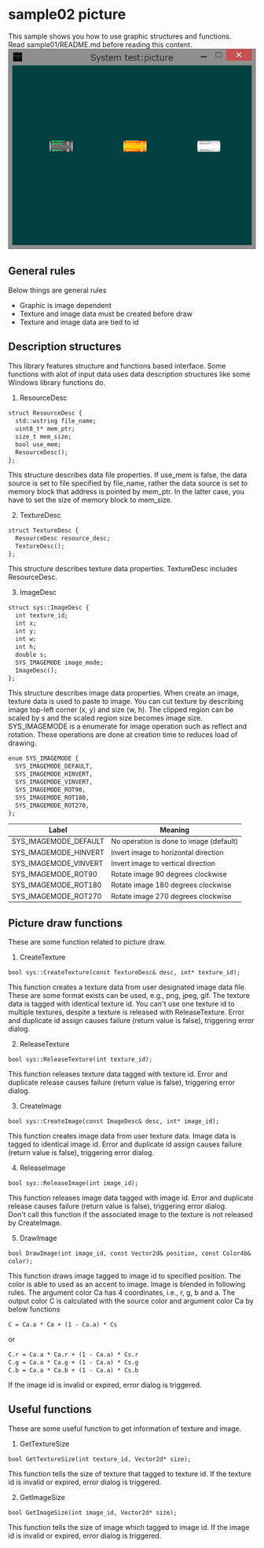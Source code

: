 ﻿sample02 picture
====
This sample shows you how to use graphic structures and functions.<br>
Read sample01/README.md before reading this content.<br>
<img src="doc/screen_shot.png" width="656" title="screen_shot"><br>

General rules
----
Below things are general rules

 * Graphic is image dependent
 * Texture and image data must be created before draw
 * Texture and image data are tied to id

Description structures
----
This library features structure and functions based interface. Some functions with alot of input data uses data description structures like some Windows library functions do.

1. ResourceDesc
```
struct ResourceDesc {
  std::wstring file_name;
  uint8_t* mem_ptr;
  size_t mem_size;
  bool use_mem;
  ResourceDesc();
};
```
This structure describes data file properties. If use_mem is false, the data source is set to file specified by file_name, rather the data source is set to memory block that address is pointed by mem_ptr. In the latter case, you have to set the size of memory block to mem_size.

2. TextureDesc
```
struct TextureDesc {
  ResourceDesc resource_desc;
  TextureDesc();
};
```
This structure describes texture data properties. TextureDesc includes ResourceDesc.

3. ImageDesc
```
struct sys::ImageDesc {
  int texture_id;
  int x;
  int y;
  int w;
  int h;
  double s;
  SYS_IMAGEMODE image_mode;
  ImageDesc();
};
```
This structure describes image data properties. When create an image, texture data is used to paste to image. You can cut texture by describing image top-left corner (x, y) and size (w, h). The clipped region can be scaled by s and the scaled region size becomes image size.<br>
SYS_IMAGEMODE is a enumerate for image operation such as reflect and rotation. These operations are done at creation time to reduces load of drawing.
```
enum SYS_IMAGEMODE {
  SYS_IMAGEMODE_DEFAULT,
  SYS_IMAGEMODE_HINVERT,
  SYS_IMAGEMODE_VINVERT,
  SYS_IMAGEMODE_ROT90,
  SYS_IMAGEMODE_ROT180,
  SYS_IMAGEMODE_ROT270,
};
```

|Label|Meaning|
|---|---|
|SYS_IMAGEMODE_DEFAULT|No operation is done to image (default)|
|SYS_IMAGEMODE_HINVERT|Invert image to horizontal direction|
|SYS_IMAGEMODE_VINVERT|Invert image to vertical direction|
|SYS_IMAGEMODE_ROT90|Rotate image 90 degrees clockwise|
|SYS_IMAGEMODE_ROT180|Rotate image 180 degrees clockwise|
|SYS_IMAGEMODE_ROT270|Rotate image 270 degrees clockwise|

Picture draw functions
----
These are some function related to picture draw.

1. CreateTexture
```
bool sys::CreateTexture(const TextureDesc& desc, int* texture_id);
```
This function creates a texture data from user designated image data file. These are some format exists can be used, e.g., png, jpeg, gif. The texture data is tagged with identical texture id. You can't use one texture id to multiple textures, despite a texture is released with ReleaseTexture. Error and duplicate id assign causes failure (return value is false), triggering error dialog.

2. ReleaseTexture
```
bool sys::ReleaseTexture(int texture_id);
```
This function releases texture data tagged with texture id. Error and duplicate release causes failure (return value is false), triggering error dialog.

3. CreateImage
```
bool sys::CreateImage(const ImageDesc& desc, int* image_id);
```
This function creates image data from user texture data. Image data is tagged to identical image id. Error and duplicate id assign causes failure (return value is false), triggering error dialog.

4. ReleaseImage
```
bool sys::ReleaseImage(int image_id);
```
This function releases image data tagged with image id. Error and duplicate release causes failure (return value is false), triggering error dialog.<br>
Don't call this function if the associated image to the texture is not released by CreateImage.

5. DrawImage
```
bool DrawImage(int image_id, const Vector2d& position, const Color4b& color);
```
This function draws image tagged to image id to specified position. The color is able to used as an accent to image. Image is blended in following rules. The argument color Ca has 4 coordinates, i.e., r, g, b and a. The output color C is calculated with the source color and argument color Ca by below functions
```
C = Ca.a * Ca + (1 - Ca.a) * Cs
```
or
```
C.r = Ca.a * Ca.r + (1 - Ca.a) * Cs.r
C.g = Ca.a * Ca.g + (1 - Ca.a) * Cs.g
C.b = Ca.a * Ca.b + (1 - Ca.a) * Cs.b
```
If the image id is invalid or expired, error dialog is triggered.

Useful functions
----
These are some useful function to get information of texture and image.

1. GetTextureSize
```
bool GetTextureSize(int texture_id, Vector2d* size);
```
This function tells the size of texture that tagged to texture id.
If the texture id is invalid or expired, error dialog is triggered.

2. GetImageSize
```
bool GetImageSize(int image_id, Vector2d* size);
```
This function tells the size of image which tagged to image id.
If the image id is invalid or expired, error dialog is triggered.
